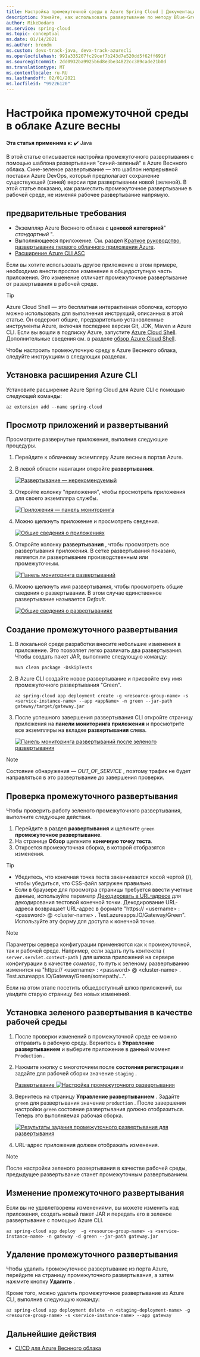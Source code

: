 ```yaml
---
title: Настройка промежуточной среды в Azure Spring Cloud | Документация Майкрософт
description: Узнайте, как использовать развертывание по методу Blue-Green с помощью Azure Spring Cloud
author: MikeDodaro
ms.service: spring-cloud
ms.topic: conceptual
ms.date: 01/14/2021
ms.author: brendm
ms.custom: devx-track-java, devx-track-azurecli
ms.openlocfilehash: 991a335207fc29cef7b243d7e520dd5f62ff691f
ms.sourcegitcommit: 2dd0932ba9925b6d8e3be34822cc389cade21b0d
ms.translationtype: MT
ms.contentlocale: ru-RU
ms.lasthandoff: 02/01/2021
ms.locfileid: "99226120"
---
```

# <a name="set-up-a-staging-environment-in-azure-spring-cloud"></a>Настройка промежуточной среды в облаке Azure весны

**Эта статья применима к:** ✔️ Java

В этой статье описывается настройка промежуточного развертывания с помощью шаблона развертывания "синий-зеленый" в Azure Веснного облака. Сине-зеленое развертывание — это шаблон непрерывной поставки Azure DevOps, который предполагает сохранение существующей (синей) версии при развертывании новой (зеленой). В этой статье показано, как разместить промежуточное развертывание в рабочей среде, не изменяя рабочее развертывание напрямую.

## <a name="prerequisites"></a>предварительные требования

* Экземпляр Azure Веснного облака с **ценовой категорией**" *стандартный* ".
* Выполняющееся приложение.  См. раздел [Краткое руководство. развертывание первого облачного приложения Azure](spring-cloud-quickstart.md).
* [Расширение Azure CLI ASC](https://docs.microsoft.com/cli/azure/azure-cli-extensions-overview)

Если вы хотите использовать другое приложение в этом примере, необходимо внести простое изменение в общедоступную часть приложения.  Это изменение отличает промежуточное развертывание от развертывания в рабочей среде.

>[!TIP]
> Azure Cloud Shell — это бесплатная интерактивная оболочка, которую можно использовать для выполнения инструкций, описанных в этой статье.  Он содержит общие, предварительно установленные инструменты Azure, включая последние версии Git, JDK, Maven и Azure CLI. Если вы вошли в подписку Azure, запустите [Azure Cloud Shell](https://shell.azure.com).  Дополнительные сведения см. в разделе [обзор Azure Cloud Shell](../cloud-shell/overview.md).

Чтобы настроить промежуточную среду в Azure Веснного облака, следуйте инструкциям в следующих разделах.

## <a name="install-the-azure-cli-extension"></a>Установка расширения Azure CLI

Установите расширение Azure Spring Cloud для Azure CLI с помощью следующей команды:

```azurecli
az extension add --name spring-cloud
```
    
## <a name="view-apps-and-deployments"></a>Просмотр приложений и развертываний

Просмотрите развернутые приложения, выполнив следующие процедуры.

1. Перейдите к облачному экземпляру Azure весны в портал Azure.

1. В левой области навигации откройте **развертывания**.

    [![Развертывание — нерекомендуемый](media/spring-cloud-blue-green-staging/deployments.png)](media/spring-cloud-blue-green-staging/deployments.png)

1. Откройте колонку "приложения", чтобы просмотреть приложения для своего экземпляра службы.

    [![Приложения — панель мониторинга](media/spring-cloud-blue-green-staging/app-dashboard.png)](media/spring-cloud-blue-green-staging/app-dashboard.png)

1. Можно щелкнуть приложение и просмотреть сведения.

    [![Общие сведения о приложениях](media/spring-cloud-blue-green-staging/app-overview.png)](media/spring-cloud-blue-green-staging/app-overview.png)

1. Откройте колонку **развертывания** , чтобы просмотреть все развертывания приложения. В сетке развертывания показано, является ли развертывание производственным или промежуточным.

    [![Панель мониторинга развертываний](media/spring-cloud-blue-green-staging/deployments-dashboard.png)](media/spring-cloud-blue-green-staging/deployments-dashboard.png)

1. Можно щелкнуть имя развертывания, чтобы просмотреть общие сведения о развертывании. В этом случае единственное развертывание называется *Default*.

    [![Общие сведения о развертываниях](media/spring-cloud-blue-green-staging/deployments-overview.png)](media/spring-cloud-blue-green-staging/deployments-overview.png)
    

## <a name="create-a-staging-deployment"></a>Создание промежуточного развертывания

1. В локальной среде разработки внесите небольшие изменения в приложение. Это позволяет легко различать два развертывания. Чтобы создать пакет JAR, выполните следующую команду: 

    ```console
    mvn clean package -DskipTests
    ```

1. В Azure CLI создайте новое развертывание и присвойте ему имя промежуточного развертывания "Green".

    ```azurecli
    az spring-cloud app deployment create -g <resource-group-name> -s <service-instance-name> --app <appName> -n green --jar-path gateway/target/gateway.jar
    ```

1. После успешного завершения развертывания CLI откройте страницу приложения на **панели мониторинга приложения** и просмотрите все экземпляры на вкладке **развертывания** слева.

   [![Панель мониторинга развертываний после зеленого развертывания](media/spring-cloud-blue-green-staging/deployments-dashboard-2.png)](media/spring-cloud-blue-green-staging/deployments-dashboard-2.png)

  
> [!NOTE]
> Состояние обнаружения — *OUT_OF_SERVICE* , поэтому трафик не будет направляться в это развертывание до завершения проверки.

## <a name="verify-the-staging-deployment"></a>Проверка промежуточного развертывания

Чтобы проверить работу зеленого промежуточного развертывания, выполните следующие действия.
1. Перейдите в раздел **развертывания** и щелкните `green` **промежуточное развертывание**.
1. На странице **Обзор** щелкните **конечную точку теста**.
1. Откроется промежуточная сборка, в которой отобразятся изменения.

>[!TIP]
> * Убедитесь, что конечная точка теста заканчивается косой чертой (/), чтобы убедиться, что CSS-файл загружен правильно.  
> * Если в браузере для просмотра страницы требуется ввести учетные данные, используйте параметр [Декодировать в URL-адресе](https://www.urldecoder.org/) для декодирования тестовой конечной точки. Декодирование URL-адреса возвращает URL-адрес в формате "https:// \<username> : \<password> @ \<cluster-name> . Test.azureapps.IO/Gateway/Green".  Используйте эту форму для доступа к конечной точке.

>[!NOTE]    
> Параметры сервера конфигурации применяются как к промежуточной, так и рабочей среде. Например, если задать путь контекста ( `server.servlet.context-path` ) для шлюза приложений на сервере конфигурации в качестве *сомепас*, то путь к зеленому развертыванию изменится на "https:// \<username> : \<password> @ \<cluster-name> . Test.azureapps.IO/Gateway/Green/somepath/...".
 
 Если на этом этапе посетить общедоступный шлюз приложений, вы увидите старую страницу без новых изменений.
    
## <a name="set-the-green-deployment-as-the-production-environment"></a>Установка зеленого развертывания в качестве рабочей среды

1. После проверки изменений в промежуточной среде ее можно отправить в рабочую среду. Вернитесь в **Управление развертыванием** и выберите приложение в данный момент `Production` .

1. Нажмите кнопку с многоточием после **состояния регистрации** и задайте для рабочей сборки значение `staging` .

   [Развертывание ![ Настройка промежуточного развертывания](media/spring-cloud-blue-green-staging/set-staging-deployment.png)](media/spring-cloud-blue-green-staging/set-staging-deployment.png)

1. Вернитесь на страницу **Управление развертыванием** . Задайте `green` для развертывания значение `production` . После завершения настройки `green` состояние развертывания должно отобразиться.  Теперь это выполняемая рабочая сборка.

   [![Результаты задания промежуточного развертывания для развертывания](media/spring-cloud-blue-green-staging/set-staging-deployment-result.png)](media/spring-cloud-blue-green-staging/set-staging-deployment-result.png)

1. URL-адрес приложения должен отображать изменения.

>[!NOTE]
> После настройки зеленого развертывания в качестве рабочей среды, предыдущее развертывание станет промежуточным развертыванием.

## <a name="modify-the-staging-deployment"></a>Изменение промежуточного развертывания

Если вы не удовлетворены изменениями, вы можете изменить код приложения, создать новый пакет JAR и передать его в зеленое развертывание с помощью Azure CLI.

```azurecli
az spring-cloud app deploy  -g <resource-group-name> -s <service-instance-name> -n gateway -d green --jar-path gateway.jar
```

## <a name="delete-the-staging-deployment"></a>Удаление промежуточного развертывания

Чтобы удалить промежуточное развертывание из порта Azure, перейдите на страницу промежуточного развертывания, а затем нажмите кнопку **Удалить** .

Кроме того, можно удалить промежуточное развертывание из Azure CLI, выполнив следующую команду:

```azurecli
az spring-cloud app deployment delete -n <staging-deployment-name> -g <resource-group-name> -s <service-instance-name> --app gateway
```

## <a name="next-steps"></a>Дальнейшие действия

* [CI/CD для Azure Веснного облака](https://review.docs.microsoft.com/azure/spring-cloud/spring-cloud-howto-cicd?branch=pr-en-us-142929&pivots=programming-language-java)
